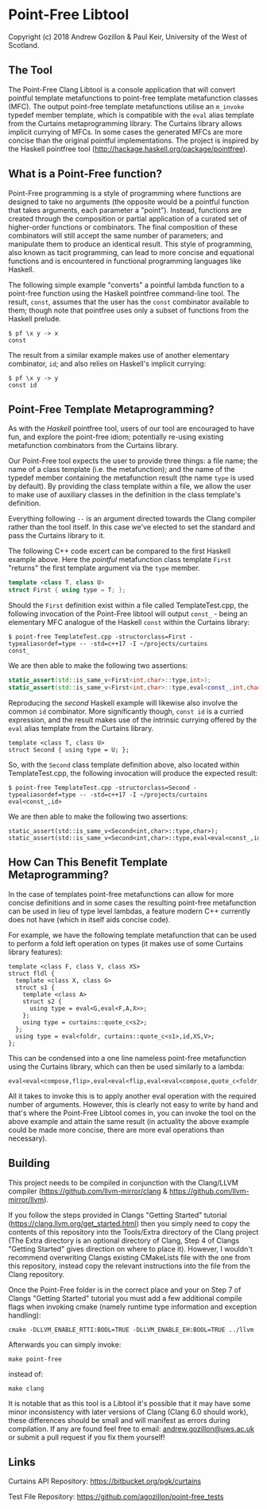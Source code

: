 # Point-Free Libtool  

Copyright (c) 2018 Andrew Gozillon & Paul Keir, University of the West of Scotland.

## The Tool 

The Point-Free Clang Libtool is a console application that will convert pointful template metafunctions to point-free template metafunction classes (MFC). The output point-free template metafunctions utilise an `m_invoke` typedef member template, which is compatible with the `eval` alias template from the Curtains metaprogramming library. The Curtains library allows implicit currying of MFCs. In some cases the generated MFCs are more concise than the original pointful implementations. The project is inspired by the Haskell pointfree tool (http://hackage.haskell.org/package/pointfree).

## What is a Point-Free function?

Point-Free programming is a style of programming where functions are designed to take no arguments (the opposite would be a pointful function that takes arguments, each parameter a "point"). Instead, functions are created through the composition or partial application of a curated set of higher-order functions or combinators. The final composition of these combinators will still accept the same number of parameters; and manipulate them to produce an identical result. This style of programming, also known as tacit programming, can lead to more concise and equational functions and is encountered in functional programming languages like Haskell.

The following simple example "converts" a pointful lambda function to a point-free function using the Haskell pointfree command-line tool. The result, `const`, assumes that the user has the `const` combinator available to them; though note that pointfree uses only a subset of functions from the Haskell prelude.

```
$ pf \x y -> x
const
```

The result from a similar example makes use of another elementary combinator, `id`; and also relies on Haskell's implicit currying:

```
$ pf \x y -> y
const id
```
## Point-Free Template Metaprogramming?

As with the *Haskell* pointfree tool, users of our tool are encouraged to have fun, and explore the point-free idiom; potentially re-using existing metafunction combinators from the Curtains library. 

Our Point-Free tool expects the user to provide three things: a file name; the name of a class template (i.e. the metafunction); and the name of the typedef member containing the metafunction result (the name `type` is used by default). By providing the class template within a file, we allow the user to make use of auxiliary classes in the definition in the class template's definition.

Everything following `--` is an argument directed towards the Clang compiler rather than the tool itself. In this case we've elected to set the standard and pass the Curtains library to it.

The following C++ code excert can be compared to the first Haskell example above. Here the *pointful* metafunction class template `First` "returns" the first template argument via the `type` member.

```C++
template <class T, class U>
struct First { using type = T; };
```

Should the `First` definition exist within a file called TemplateTest.cpp, the following invocation of the Point-Free libtool will output `const_` - being an elementary MFC analogue of the Haskell `const` within the Curtains library:

```
$ point-free TemplateTest.cpp -structorclass=First -typealiasordef=type -- -std=c++17 -I ~/projects/curtains
const_
```

We are then able to make the following two assertions:

```C++
static_assert(std::is_same_v<First<int,char>::type,int>);
static_assert(std::is_same_v<First<int,char>::type,eval<const_,int,char>>);
```

Reproducing the *second* Haskell example will likewise also involve the common `id` combinator. More significantly though, `const id` is a curried expression, and the result makes use of the intrinsic currying offered by the `eval` alias template from the Curtains library.

```
template <class T, class U>
struct Second { using type = U; };
```

So, with the `Second` class template definition above, also located within TemplateTest.cpp, the following invocation will produce the expected result:

```
$ point-free TemplateTest.cpp -structorclass=Second -typealiasordef=type -- -std=c++17 -I ~/projects/curtains
eval<const_,id>
```

We are then able to make the following two assertions:

```
static_assert(std::is_same_v<Second<int,char>::type,char>);
static_assert(std::is_same_v<Second<int,char>::type,eval<eval<const_,id>,int,char>>);
```

## How Can This Benefit Template Metaprogramming?  

In the case of templates point-free metafunctions can allow for more concise definitions and in some cases the resulting point-free metafunction can be used in lieu of type level lambdas, a feature modern C++ currently does not have (which in itself aids concise code).

For example, we have the following template metafunction that can be used to perform a fold left operation on types (it makes use of some Curtains library features): 

```
template <class F, class V, class XS>
struct fldl {
  template <class X, class G>
  struct s1 {
    template <class A>
    struct s2 {
      using type = eval<G,eval<F,A,X>>;
    };
    using type = curtains::quote_c<s2>;
  };
  using type = eval<foldr, curtains::quote_c<s1>,id,XS,V>;
};
```

This can be condensed into a one line nameless point-free metafunction using the Curtains library, which can then be used similarly to a lambda:    

```
eval<eval<compose,flip>,eval<eval<flip,eval<eval<compose,quote_c<foldr_c>>,eval<eval<compose,eval<compose,eval<flip,compose>>>,flip>>>,quote<id_t>>>;
```

All it takes to invoke this is to apply another eval operation with the required number of arguments. However, this is clearly not easy to write by hand and that's where the Point-Free Libtool comes in, you can invoke the tool on the above example and attain the same result (in actuality the above example could be made more concise, there are more eval operations than necessary).   

## Building

This project needs to be compiled in conjunction with the Clang/LLVM compiler (https://github.com/llvm-mirror/clang & https://github.com/llvm-mirror/llvm).

If you follow the steps provided in Clangs "Getting Started" tutorial (https://clang.llvm.org/get_started.html) then you simply need to copy the contents of this repository into the Tools/Extra directory of the Clang project (The Extra directory is an optional directory of Clang, Step 4 of Clangs "Getting Started" gives direction on where to place it). However, I wouldn't recommend overwriting Clangs existing CMakeLists file with the one from this repository, instead copy the relevant instructions into the file from the Clang repository.  

Once the Point-Free folder is in the correct place and your on Step 7 of Clangs "Getting Started" tutorial you must add a few additional compile flags when invoking cmake (namely runtime type information and exception handling):
```
cmake -DLLVM_ENABLE_RTTI:BOOL=TRUE -DLLVM_ENABLE_EH:BOOL=TRUE ../llvm
```
Afterwards you can simply invoke: 
```
make point-free
```
instead of: 
```
make clang
```

It is notable that as this tool is a Libtool it's possible that it may have some minor inconsistency with later versions of Clang (Clang 6.0 should work), these differences should be small and will manifest as errors during compilation. If any are found feel free to email: andrew.gozillon@uws.ac.uk or submit a pull request if you fix them yourself!

## Links 

Curtains API Repository: https://bitbucket.org/pgk/curtains
 
Test File Repository: https://github.com/agozillon/point-free_tests
 
